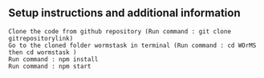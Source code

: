 ## Setup instructions and additional information
    Clone the code from github repository (Run command : git clone gitrepositorylink)
    Go to the cloned folder wormstask in terminal (Run command : cd WOrMS  then cd wormstask )
    Run command : npm install
    Run command : npm start
 








